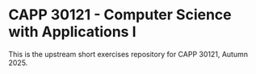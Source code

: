 # CAPP 30121 - Computer Science with Applications I

This is the upstream short exercises repository for CAPP 30121, Autumn 2025.
